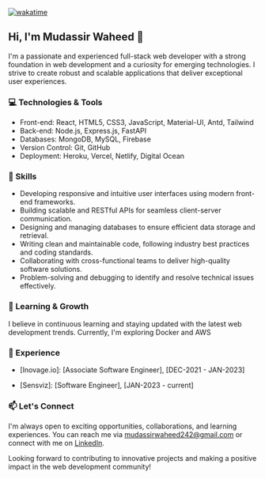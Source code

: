 <!--START_SECTION:waka-->
[![wakatime](https://wakatime.com/badge/user/ea386478-aa67-4d4e-85d7-efa739d16d56.svg)](https://wakatime.com/@ea386478-aa67-4d4e-85d7-efa739d16d56)
<!--END_SECTION:waka-->

## Hi, I'm Mudassir Waheed 👋

I'm a passionate and experienced full-stack web developer with a strong foundation in web development and a curiosity for emerging technologies. I strive to create robust and scalable applications that deliver exceptional user experiences.

### 💻 Technologies & Tools

- Front-end: React, HTML5, CSS3, JavaScript, Material-UI, Antd, Tailwind
- Back-end: Node.js, Express.js, FastAPI
- Databases: MongoDB, MySQL, Firebase
- Version Control: Git, GitHub
- Deployment: Heroku, Vercel, Netlify, Digital Ocean

### 🔧 Skills

- Developing responsive and intuitive user interfaces using modern front-end frameworks.
- Building scalable and RESTful APIs for seamless client-server communication.
- Designing and managing databases to ensure efficient data storage and retrieval.
- Writing clean and maintainable code, following industry best practices and coding standards.
- Collaborating with cross-functional teams to deliver high-quality software solutions.
- Problem-solving and debugging to identify and resolve technical issues effectively.

### 🌱 Learning & Growth

I believe in continuous learning and staying updated with the latest web development trends. Currently, I'm exploring Docker and AWS

### 💼 Experience

- [Inovage.io]: [Associate Software Engineer], [DEC-2021 - JAN-2023]

- [Sensviz]: [Software Engineer], [JAN-2023 - current]

### 📫 Let's Connect

I'm always open to exciting opportunities, collaborations, and learning experiences. You can reach me via mudassirwaheed242@gmail.com or connect with me on [LinkedIn](https://www.linkedin.com/in/mudassir-waheed-69b005206/).

Looking forward to contributing to innovative projects and making a positive impact in the web development community!
